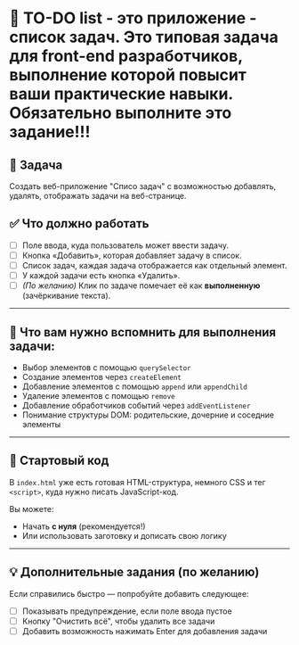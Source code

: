 # 📝 TO-DO list - это приложение - список задач. Это типовая задача для front-end разработчиков, выполнение которой повысит ваши практические навыки. Обязательно выполните это задание!!!

## 🎯 Задача 
Создать веб-приложение "Списо задач" с возможностью добавлять, удалять, отображать задачи на веб-странице.

## ✅ Что должно работать
- [ ] Поле ввода, куда пользователь может ввести задачу.
- [ ] Кнопка «Добавить», которая добавляет задачу в список.
- [ ] Список задач, каждая задача отображается как отдельный элемент.
- [ ] У каждой задачи есть кнопка «Удалить».
- [ ] *(По желанию)* Клик по задаче помечает её как **выполненную** (зачёркивание текста).

---

## 🧠 Что вам нужно вспомнить для выполнения задачи:

- Выбор элементов с помощью `querySelector`
- Создание элементов через `createElement`
- Добавление элементов с помощью  `append` или `appendChild`
- Удаление элементов с помощью `remove`
- Добавление обработчиков событий через `addEventListener`
- Понимание структуры DOM: родительские, дочерние и соседние элементы

---

## 🧱 Стартовый код

В `index.html` уже есть готовая HTML-структура, немного CSS и тег `<script>`, куда нужно писать JavaScript-код.

Вы можете:
- Начать **с нуля** (рекомендуется!)  
- Или использовать заготовку и дописать свою логику

---

## 💡 Дополнительные задания (по желанию)

Если справились быстро — попробуйте добавить следующее:

- [ ] Показывать предупреждение, если поле ввода пустое
- [ ] Кнопку "Очистить всё", чтобы удалить все задачи
- [ ] Добавить возможность нажимать Enter для добавления задачи

